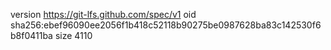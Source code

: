 version https://git-lfs.github.com/spec/v1
oid sha256:ebef96090ee2056f1b418c52118b90275be0987628ba83c142530f6b8f0411ba
size 4110

